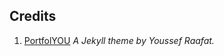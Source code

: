 ## Credits

1. [PortfolYOU][jekyll-theme] _A Jekyll theme by Youssef Raafat._

[jekyll-theme]: https://github.com/YoussefRaafatNasry/portfolYOU
